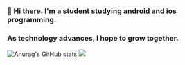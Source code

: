### 👋 Hi there. I'm a student studying android and ios programming.
###    As technology advances, I hope to grow together.

![Anurag's GitHub stats](https://github-readme-stats.vercel.app/api?username=Characterful&show_icons=true&theme=nord)
<img src="https://img.shields.io/badge/Android-3DDC84?style=flat-square&logo=Android&logoColor=white"/>

<!--
**Characterful/Characterful** is a ✨ _special_ ✨ repository because its `README.md` (this file) appears on your GitHub profile.

Here are some ideas to get you started:

- 🔭 I’m currently working on ...
- 🌱 I’m currently learning ...
- 👯 I’m looking to collaborate on ...
- 🤔 I’m looking for help with ...
- 💬 Ask me about ...
- 📫 How to reach me: ...
- 😄 Pronouns: ...
- ⚡ Fun fact: ...
-->
